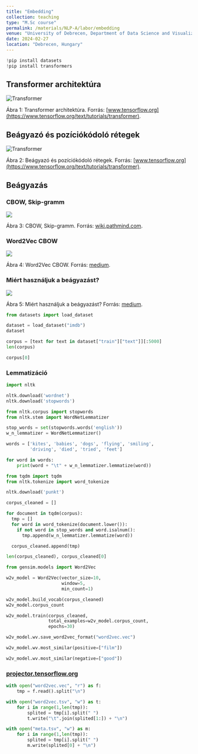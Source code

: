 ```yaml
---
title: "Embedding"
collection: teaching
type: "M.Sc course"
permalink: /materials/NLP-A/labor/embedding
venue: "University of Debrecen, Department of Data Science and Visualization"
date: 2024-02-27
location: "Debrecen, Hungary"
---
```


```python
!pip install datasets
!pip install transformers
```

## Transformer architektúra

<img src="https://www.tensorflow.org/images/tutorials/transformer/transformer.png" alt="Transformer">

Ábra 1: Transformer architektúra. Forrás: [www.tensorflow.org](https://www.tensorflow.org/text/tutorials/transformer).

## Beágyazó és pozíciókódoló rétegek

<img src="https://www.tensorflow.org/images/tutorials/transformer/PositionalEmbedding.png" alt="Transformer">

Ábra 2: Beágyazó és pozíciókódoló rétegek. Forrás: [www.tensorflow.org](https://www.tensorflow.org/text/tutorials/transformer).

## Beágyazás

### CBOW, Skip-gramm

<img src="https://wiki.pathmind.com/images/wiki/word2vec_diagrams.png">

Ábra 3: CBOW, Skip-gramm. Forrás: [wiki.pathmind.com](https://wiki.pathmind.com/images/wiki/word2vec_diagrams.png).

### Word2Vec CBOW

<img src="https://miro.medium.com/v2/resize:fit:1400/0*3DFDpaXoglalyB4c.png">

Ábra 4: Word2Vec CBOW. Forrás: [medium](https://miro.medium.com/v2/resize:fit:1400/0*3DFDpaXoglalyB4c.png).

### Miért használjuk a beágyazást?

<img src="https://miro.medium.com/v2/resize:fit:2000/1*SYiW1MUZul1NvL1kc1RxwQ.png">

Ábra 5: Miért használjuk a beágyazást? Forrás: [medium](https://miro.medium.com/v2/resize:fit:2000/1*SYiW1MUZul1NvL1kc1RxwQ.png).

```python
from datasets import load_dataset

dataset = load_dataset("imdb")
dataset
```

```python
corpus = [text for text in dataset["train"]["text"]][:5000]
len(corpus)
```

```python
corpus[0]
```

### Lemmatizáció

```python
import nltk

nltk.download('wordnet')
nltk.download('stopwords')
```

```python
from nltk.corpus import stopwords
from nltk.stem import WordNetLemmatizer

stop_words = set(stopwords.words('english'))
w_n_lemmatizer = WordNetLemmatizer()

words = ['kites', 'babies', 'dogs', 'flying', 'smiling',
         'driving', 'died', 'tried', 'feet']

for word in words:
    print(word + "\t" + w_n_lemmatizer.lemmatize(word))
```

```python
from tqdm import tqdm
from nltk.tokenize import word_tokenize

nltk.download('punkt')

corpus_cleaned = []

for document in tqdm(corpus):
  tmp = []
  for word in word_tokenize(document.lower()):
    if not word in stop_words and word.isalnum():
      tmp.append(w_n_lemmatizer.lemmatize(word))

  corpus_cleaned.append(tmp)
```

```python
len(corpus_cleaned), corpus_cleaned[0]
```

```python
from gensim.models import Word2Vec

w2v_model = Word2Vec(vector_size=10,
                     window=5,
                     min_count=1)
```

```python
w2v_model.build_vocab(corpus_cleaned)
w2v_model.corpus_count
```

```python
w2v_model.train(corpus_cleaned,
                total_examples=w2v_model.corpus_count,
                epochs=30)
```

```python
w2v_model.wv.save_word2vec_format("word2vec.vec")
```

```python
w2v_model.wv.most_similar(positive=["film"])
```

```python
w2v_model.wv.most_similar(negative=["good"])
```

### [projector.tensorflow.org](https://projector.tensorflow.org/)

```python
with open("word2vec.vec", "r") as f:
    tmp = f.read().split("\n")

with open("word2vec.tsv", "w") as t:
    for i in range(1,len(tmp)):
        splited = tmp[i].split(" ")
        t.write("\t".join(splited[1:]) + "\n")

with open("meta.tsv", "w") as m:
    for i in range(1,len(tmp)):
        splited = tmp[i].split(" ")
        m.write(splited[0] + "\n")
```